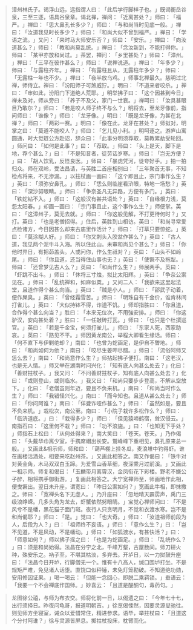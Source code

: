 > 漳州林氏子。谒浮山远，远指谓人曰：​「此后学行脚样子也。​」既谒衡岳谷泉，三至三逐，语具谷泉章。谒北禅，禅问：​「近离甚处？​」师曰：​「福严。​」禅曰：​「思大鼻孔长多少？​」师曰：​「与和尚当时见底一般。​」禅曰：​「汝道我见时长多少？​」师曰：​「和尚大似不曾到福严。​」禅曰：​「学语之流。​」又问：​「来时马大师安乐否？​」师曰：​「安乐。​」禅曰：​「向汝道甚么？​」师曰：​「教和尚莫乱统。​」禅曰：​「念汝新到，不能打得你。​」师曰：​「某甲亦放和尚过。​」茶罢，禅问：​「乡里甚处？​」师曰：​「漳州。​」禅曰：​「三平在彼作甚么？​」师曰：​「说禅说道。​」禅曰：​「年多少？​」师曰：​「与露柱齐年。​」禅曰：​「有露柱且从，无露柱年多少？​」师曰：​「无露柱一年也不少。​」禅曰：​「夜半放乌鸡。​」师事北禅最久。慈明过北禅，师侍立。禅曰：​「汾阳师子可煞威狞。​」明曰：​「不道来者咬杀。​」禅曰：​「审如此，汾阳门下道绝人荒耶。​」明举拂子曰：​「这个因甚到今日」禅未及对，师从旁曰：​「养子不及父，家门一世衰。​」禅呵曰：​「汝具甚眼目乃敢尔？​」师曰：​「若是咬人师子终不与么？​」明将去，至龙牙像前，指问师曰：​「谁像？​」师曰：​「龙牙像。​」明曰：​「既是龙牙像，为甚在北禅？​」师曰：​「两彩一赛。​」明曰：​「像在此，龙牙在甚处？​」师拟对，明掌之曰：​「莫道不能咬人？​」师曰：​「乞儿见小利。​」明呵逐之。游庐山寓圆通，时大觉琏公方赴诏，辞众曰：​「此事分明须荐取，莫教累劫受轮回。​」师问曰：​「如何是此事？​」曰：​「荐取。​」师曰：​「头上是天，脚下是地，荐个甚么？​」曰：​「不是知音者，徒劳话岁寒。​」师曰：​「岂无方便？​」曰：​「胡人饮乳，反怪良医。​」师曰：​「暴虎凭河，徒夸好手。​」拍一拍归众。师在双岭，受法昌请，与英胜二首座相别曰：​「三年聚首无事，不知检点将来，不无滲漏。​」以拄杖画一画曰：​「这个即且止，宗门事作么生？​」英曰：​「须弥安鼻孔。​」师曰：​「恁么则临崖看浒眼，特地一场愁？​」英曰：​「深沙努眼睛。​」师曰：​「争奈圣凡无异路，方便有多门。​」英曰：​「铁蛇钻不入。​」师曰：​「这般汉有甚共语处？​」英曰：​「自缘根力浅，莫怨太阳春。​」却画一画曰：​「宗门事且止，这个事作么生？​」师便掌。英曰：​「这漳州子，莫无去就。​」师曰：​「你这般见解，不打更待何时？​」又打。英曰：​「也是老僧招得。​」住后，英胜到山相访。英曰：​「和尚寻常爱点检诸方，今日因甚么却来古庙里作活计？​」师曰：​「打草只要惊蛇。​」英曰：​「莫涂糊人好。​」师曰：​「你又刺头入胶盆作甚么？​」英曰：​「古人道，我见两个泥牛斗入海。所以住此山。未审和尚见个甚么？​」师曰：​「你他时异日，有把茆盖头。人或问你，作么生祗对？​」英曰：​「山头不如岭尾。​」师曰：​「你且道，还当得住山事也无？​」英曰：​「使镢不及拖犁。​」师曰：​「还曾梦见古人么？​」英曰：​「和尚作么生？​」师展两手。英曰：​「虾跳不出斗。​」师曰：​「休将三寸烛，拟比太阳辉。​」英曰：​「争奈公案见在。​」师曰：​「乱统禅和，如麻似粟。​」又问二人：​「我欲来这里起法堂，且道作得个甚么向当。​」英曰：​「贼是小人。​」师曰：​「邵武子动着，便作屎臭。​」英曰：​「曾经霜雪苦。​」师曰：​「明珠自有千金价，谁肯林间打雀儿。​」英曰：​「大似持钵不得，诈道不饥。​」师却指胜曰：​「你且道，合作得个甚么向当？​」胜曰：​「本来无位次，不用強安排。​」师曰：​「你这驴汉，安向甚处着？​」胜曰：​「一任敲砖打瓦。​」师曰：​「也只是个杜撰巡官。​」英曰：​「若是千金宝，何须打雀儿。​」师曰：​「东家人死，西家助哀。​」英曰：​「路见不平。​」师因黄龙南公，举程大卿看生缘话。师曰：​「何不直下与伊剿绝却？​」南曰：​「也曾为蛇画足，是伊自不瞥地。​」师曰：​「和尚如何为他？​」南曰：​「咬尽生姜呷尽醋。​」师曰：​「流俗阿师又恁么去？​」南曰：​「和尚意作么生？​」师拈起拂子便打。南曰：​「这老汉，也是无人情。​」师又举在湖南时问兴化：​「知有底人向甚么处去？​」化曰：​「善财拄杖子。​」我又问：​「不问善财拄杖子，知有底人向甚么处去？​」化曰：​「或则登山，或则临水。​」我又曰：​「和尚只要步步登高，不解从空放下。​」化曰：​「老僧虽则年迈，要且不负来机。​」南曰：​「和尚当时作么生？​」师曰：​「我错怪兴化。​」南曰：​「而今知也。且道从甚么处去？​」师曰：​「你问阿谁？​」南曰：​「佯聋诈哑作甚么？​」师曰：​「虽然如是，要且不负来机。​」栽松次，南公至。南曰：​「小院子栽许多松作么？​」师曰：​「临济道底。​」曰：​「栽得多少？​」师曰：​「但见猿啼鹤宿，耸汉侵云。​」南指石曰：​「这里何不栽？​」师曰：​「功不浪施。​」曰：​「也知无下手处？​」师指石上松曰：​「从何处得来？​」南大笑曰：​「苍天。苍天。​」乃作偈曰：​「头戴华巾离少室，手携席帽出长安。鷲峰峰下重相见，鼻孔原来总一般。​」又画此&相示师，师和曰：​「葫芦棚上挂冬瓜，麦浪堆中钓得虾。谁在画楼沽酒处，相要来吃赵州茶。​」又画此相答之。南又作偈曰：​「铁牛对对黄金角，木马双双白玉蹄。为爱雪山香草细，夜深乘月过前溪。​」又画此一相示师。师复和偈曰：​「玉麟带月离霄汉，金凤衔花下彩楼。野老不嫌公子醉，相将携手御街游。​」复画此相答之。大宁宽禅师至，师画地作此相，便曳镢出。翌日未升座，谓宽曰：​「昨日公案如何？​」宽画此牛相，即抹撒之。师曰：​「宽禅头名下无虚人。​」乃升座曰：​「忽地晴天霹雳声，禹门三级浪峥嵘。几多头角为龙去，虾蟹依然努眼睛。​」宝觉心禅师问曰：​「不是风兮不是幡，黑花猫子面门斑。夜行人只贪明月，不觉和衣渡水寒。岂不是和尚偈耶？​」师曰：​「是。​」觉曰：​「也大奇。​」师曰：​「汝道祖师前段为人，后段为人？​」曰：​「祖师终不妄语。​」师曰：​「意作么生？​」曰：​「岂不见道，不是风动，不是幡动。​」师曰：​「如狐渡水，有甚快活？​」曰：​「师意如何？​」师以拂子摇之曰：​「也是为蛇画足。​」师曰：​「乱统作么？​」曰：须是和尚始得。法昌在分宁之北，千峰万壑，古屋数间。师刀耕火种，殊安乐之。衲子至，不堪其枯淡，多弃去。开垆日，以一力挝鼓升座曰：​「法昌今日开垆，行脚僧无一个。惟有十八高人，缄口围垆打坐。不是规矩严难，免见诸人话堕。直饶口似秤锤，未免灯笼勘破。不知道绝功勋，安用修因证果。​」喝一喝云：​「但能一念回心，即脱二乘羁锁。​」垂语云：​「我要一个不会禅底作国师。​」妙喜云：​「且道是醍酮句，毒药句。​」

> 龙图徐公禧，与师为布衣交。师将化前一日，以偈遗之曰：​「今年七十七，出行须择日。昨夜问龟哥，报道明朝吉。​」徐览偈悚然，因要灵源叟驰往。则见师方坐寝室，诫众以爱惜常住，精进参求。语毕，举拄杖曰：​「且道这个分付阿谁？​」徐与灵源皆屏息。掷拄杖投床，枕臂而化。



